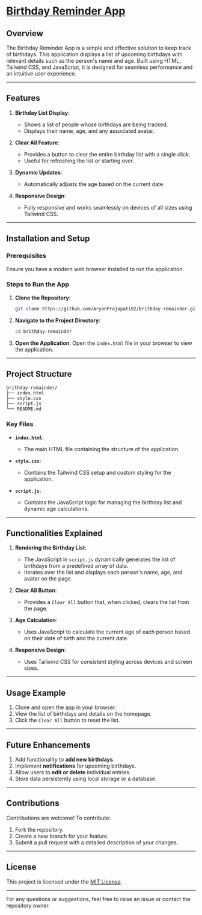 # [Birthday Reminder App](https://collegebirthday.netlify.app/)

## Overview

The Birthday Reminder App is a simple and effective solution to keep track of birthdays. This application displays a list of upcoming birthdays with relevant details such as the person's name and age. Built using HTML, Tailwind CSS, and JavaScript, it is designed for seamless performance and an intuitive user experience.

---

## Features

1. **Birthday List Display**:
   - Shows a list of people whose birthdays are being tracked.
   - Displays their name, age, and any associated avatar.

2. **Clear All Feature**:
   - Provides a button to clear the entire birthday list with a single click.
   - Useful for refreshing the list or starting over.

3. **Dynamic Updates**:
   - Automatically adjusts the age based on the current date.

4. **Responsive Design**:
   - Fully responsive and works seamlessly on devices of all sizes using Tailwind CSS.

---

## Installation and Setup

### Prerequisites

Ensure you have a modern web browser installed to run the application.

### Steps to Run the App

1. **Clone the Repository**:
   ```bash
   git clone https://github.com/AryanPrajapati02/brithday-remainder.git
   ```

2. **Navigate to the Project Directory**:
   ```bash
   cd brithday-remainder
   ```

3. **Open the Application**:
   Open the `index.html` file in your browser to view the application.

---

## Project Structure

```plaintext
brithday-remainder/
├── index.html
├── style.css
├── script.js
└── README.md
```

### Key Files

- **`index.html`**:
  - The main HTML file containing the structure of the application.

- **`style.css`**:
  - Contains the Tailwind CSS setup and custom styling for the application.

- **`script.js`**:
  - Contains the JavaScript logic for managing the birthday list and dynamic age calculations.

---

## Functionalities Explained

1. **Rendering the Birthday List**:
   - The JavaScript in `script.js` dynamically generates the list of birthdays from a predefined array of data.
   - Iterates over the list and displays each person's name, age, and avatar on the page.

2. **Clear All Button**:
   - Provides a `Clear All` button that, when clicked, clears the list from the page.

3. **Age Calculation**:
   - Uses JavaScript to calculate the current age of each person based on their date of birth and the current date.

4. **Responsive Design**:
   - Uses Tailwind CSS for consistent styling across devices and screen sizes.

---

## Usage Example

1. Clone and open the app in your browser.
2. View the list of birthdays and details on the homepage.
3. Click the `Clear All` button to reset the list.

---

## Future Enhancements

1. Add functionality to **add new birthdays**.
2. Implement **notifications** for upcoming birthdays.
3. Allow users to **edit or delete** individual entries.
4. Store data persistently using local storage or a database.

---

## Contributions

Contributions are welcome! To contribute:
1. Fork the repository.
2. Create a new branch for your feature.
3. Submit a pull request with a detailed description of your changes.

---

## License

This project is licensed under the [MIT License](LICENSE).

---

For any questions or suggestions, feel free to raise an issue or contact the repository owner.

